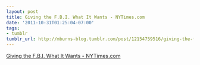 ```yaml
---
layout: post
title: Giving the F.B.I. What It Wants - NYTimes.com
date: '2011-10-31T01:25:04-07:00'
tags:
- tumblr
tumblr_url: http://mburns-blog.tumblr.com/post/12154759516/giving-the-fbi-what-it-wants-nytimescom
---
```

<a href="http://www.nytimes.com/2011/10/30/opinion/sunday/giving-the-fbi-what-it-wants.html?_r=1">Giving the F.B.I. What It Wants - NYTimes.com</a>

